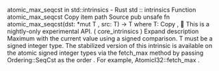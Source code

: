 atomic_max_seqcst in std::intrinsics - Rust
std
::
intrinsics
Function
atomic_max_seqcst
Copy item path
Source
pub unsafe fn atomic_max_seqcst<T>(dst:
*mut T
, src: T) -> T
where
    T:
Copy
,
🔬
This is a nightly-only experimental API. (
core_intrinsics
)
Expand description
Maximum with the current value using a signed comparison.
T
must be a signed integer type.
The stabilized version of this intrinsic is available on the
atomic
signed integer types via the
fetch_max
method by passing
Ordering::SeqCst
as the
order
. For example,
AtomicI32::fetch_max
.